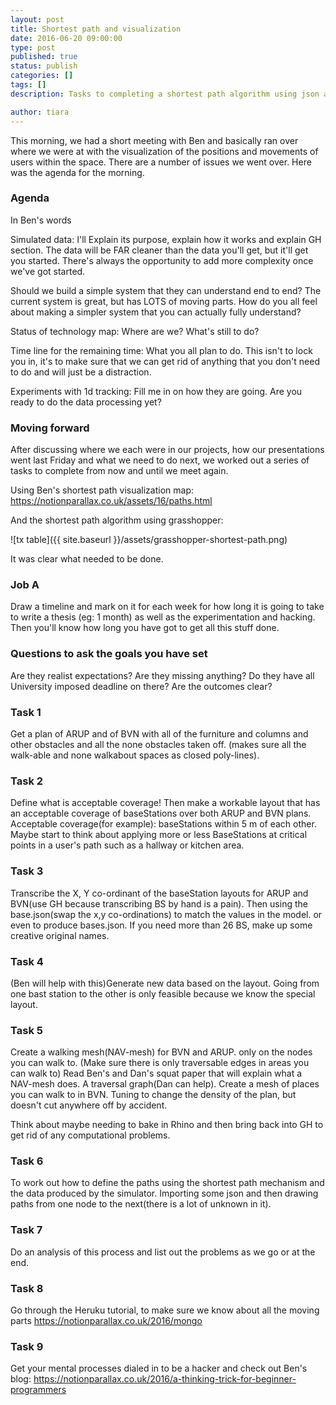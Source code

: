 ```yaml
---
layout: post
title: Shortest path and visualization
date: 2016-06-20 09:00:00
type: post
published: true
status: publish
categories: []
tags: []
description: Tasks to completing a shortest path algorithm using json and Grasshopper

author: tiara
---
```


This morning, we had a short meeting with Ben and basically ran over where we were at with the visualization of the positions and movements of users within the space. There are a number of issues we went over. Here was the agenda for the morning. 

### Agenda 

In Ben's words

Simulated data: I'll Explain its purpose, explain how it works and explain GH section. The data will be FAR cleaner than the data you'll get, but it'll get you started. There's always the opportunity to add more complexity once we've got started.

Should we build a simple system that they can understand end to end?
The current system is great, but has LOTS of moving parts. How do you all feel about making a simpler system that you can actually fully understand?

Status of technology map: Where are we? What's still to do?

Time line for the remaining time: What you all plan to do. This isn't to lock you in, it's to make sure that we can get rid of anything that you don't need to do and will just be a distraction.

Experiments with 1d tracking: Fill me in on how they are going. Are you ready to do the data processing yet? 

### Moving forward

After discussing where we each were in our projects, how our presentations went last Friday and what we need to do next, we worked out a series of tasks to complete from now and until we meet again. 

Using Ben's shortest path visualization map: https://notionparallax.co.uk/assets/16/paths.html

And the shortest path algorithm using grasshopper:

![tx table]({{ site.baseurl }}/assets/grasshopper-shortest-path.png)

It was clear what needed to be done. 

### Job A

Draw a timeline and mark on it for each week for how long it is going to take to write a thesis (eg: 1 month) as well as the experimentation and hacking. Then you'll know how long you have got to get all this stuff done. 

### Questions to ask the goals you have set

Are they realist expectations?
Are they missing anything?
Do they have all University imposed deadline on there?
Are the outcomes clear?


### Task 1

Get a plan of ARUP and of BVN with all of the furniture and columns and other obstacles and all the none obstacles taken off. (makes sure all the walk-able and none walkabout spaces as closed poly-lines). 

### Task 2

Define what is acceptable coverage! Then make a workable layout that has an acceptable coverage of baseStations over both ARUP and BVN plans. Acceptable coverage(for example): baseStations within 5 m of each other. Maybe start to think about applying more or less BaseStations at critical points in a user's path such as a hallway or kitchen area. 

### Task 3

Transcribe the X, Y co-ordinant of the baseStation layouts for ARUP and BVN(use GH because transcribing BS by hand is a pain). 
Then using the base.json(swap the x,y co-ordinations) to match the values in the model.  or even to produce bases.json. If you need more than 26 BS, make up some creative original names. 

### Task 4

(Ben will help with this)Generate new data based on the layout. Going from one bast station to the other is only feasible because we know the special layout.

### Task 5

Create a walking mesh(NAV-mesh) for BVN and ARUP. only on the nodes you can walk to. (Make sure there is only traversable edges in areas you can walk to) Read Ben's and Dan's squat paper that will explain what a NAV-mesh does. A traversal graph(Dan can help). Create a mesh of places you can walk to in BVN. Tuning to change the density of the plan, but doesn't cut anywhere off  by accident. 

Think about maybe needing to bake in Rhino and then bring back into GH to get rid of any computational problems.

### Task 6

To work out how to define the paths using the shortest path mechanism and the data produced by the simulator. Importing some json and then drawing paths from one node to the next(there is a lot of unknown in it).

### Task 7

Do an analysis of this process and list out the problems as we go or at the end.

### Task 8

Go through the Heruku tutorial, to make sure we know about all the moving parts 
https://notionparallax.co.uk/2016/mongo

### Task 9

Get your mental processes dialed in to be a hacker and check out Ben's blog: 
https://notionparallax.co.uk/2016/a-thinking-trick-for-beginner-programmers